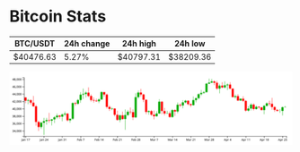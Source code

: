 # Bitcoin Stats

BTC/USDT|24h change|24h high|24h low|
|---|---|---|---|
|$40476.63|5.27%|$40797.31|$38209.36|

<img src="./chart.svg">

